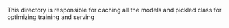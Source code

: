 This directory is responsible for caching all the models and pickled class for optimizing training and serving
